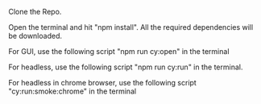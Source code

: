 Clone the Repo.

Open the terminal and hit "npm install". All the required dependencies will be downloaded.

For GUI, use the following script "npm run cy:open" in the terminal

For headless, use the following script "npm run cy:run" in the terminal.

For headless in chrome browser, use the following script "cy:run:smoke:chrome" in the terminal

